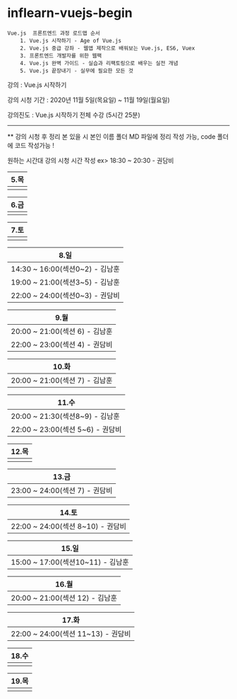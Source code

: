 # inflearn-vuejs-begin

```
Vue.js  프론트엔드 과정 로드맵 순서
    1. Vue.js 시작하기 - Age of Vue.js
    2. Vue.js 중급 강좌 - 웹앱 제작으로 배워보는 Vue.js, ES6, Vuex
    3. 프론트엔드 개발자를 위한 웹팩
    4. Vue.js 완벽 가이드 - 실습과 리팩토링으로 배우는 실전 개념
    5. Vue.js 끝장내기 - 실무에 필요한 모든 것 
```

강의 : Vue.js 시작하기

강의 시청 기간 : 2020년 11월 5일(목요일) ~ 11월 19일(월요일)

강의진도 : Vue.js 시작하기 전체 수강 (5시간 25분)

---

** 강의 시청 후 정리 본 있을 시 본인 이름 폴더 MD 파일에 정리 작성 가능, code 폴더에 코드 작성가능 !

원하는 시간대 강의 시청 시간 작성 ex> 18:30 ~ 20:30 - 권담비 

| 5.목 |
| --- |  
|     |  

| 6.금 |
| --- | 
|     | 

| 7.토 |
| --- | 
|     | 

| 8.일 |
| --- | 
|  14:30 ~ 16:00(섹션0~2) - 김남훈   |
|  19:00 ~ 21:00(섹션3~5) - 김남훈   | 
|  22:00 ~ 24:00(섹션0~3) - 권담비   | 

| 9.월 |
| --- | 
|  20:00 ~ 21:00(섹션 6) - 김남훈    | 
|  22:00 ~ 23:00(섹션 4) - 권담비    |

| 10.화|
| --- | 
|  20:00 ~ 21:00(섹션 7) - 김남훈     | 

| 11.수|
| --- | 
| 20:00 ~ 21:30(섹션8~9) - 김남훈    | 
| 22:00 ~ 23:00(섹션 5~6) - 권담비   |

| 12.목|
| --- | 
|     | 

| 13.금|
| --- | 
| 23:00 ~ 24:00(섹션 7) - 권담비   |

| 14.토| 
| --- | 
| 22:00 ~ 24:00(섹션 8~10) - 권담비   |

| 15.일|
| --- | 
|  15:00 ~ 17:00(섹션10~11) - 김남훈  | 

| 16.월|
| --- | 
|  20:00 ~ 21:00(섹션 12) - 김남훈    | 

| 17.화|
| --- | 
|  22:00 ~ 24:00(섹션 11~13) - 권담비   | 

| 18.수|
| --- | 
|     | 

| 19.목|
| --- | 
|     | 